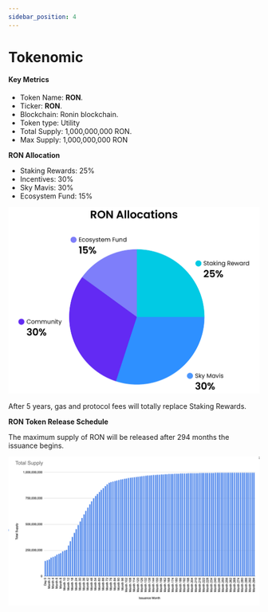 ```yaml
---
sidebar_position: 4
---
```


# Tokenomic

#### Key Metrics <a href="#key_metrics_c98" id="key_metrics_c98"></a>

* Token Name: **RON**.
* Ticker: **RON**.
* Blockchain: Ronin blockchain.
* Token type: Utility
* Total Supply: 1,000,000,000 RON.
* Max Supply: 1,000,000,000 RON

**RON Allocation**

* Staking Rewards: 25%&#x20;
* Incentives: 30%&#x20;
* Sky Mavis: 30%&#x20;
* Ecosystem Fund: 15%

![](<./allocation.png>)

After 5 years, gas and protocol fees will totally replace Staking Rewards.

**RON Token Release Schedule**

The maximum supply of RON will be released after 294 months the issuance begins.

&#x20;

![](<./total-supply-overtime.png>)

